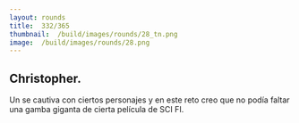 ```yaml
---
layout:	rounds
title:	332/365
thumbnail:	/build/images/rounds/28_tn.png
image:	/build/images/rounds/28.png
---
```

##	Christopher.
Un se cautiva con ciertos personajes y en este reto creo que no podía faltar una gamba giganta de cierta película de SCI FI.
